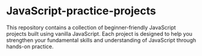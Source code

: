 # JavaScript-practice-projects
This repository contains a collection of beginner-friendly JavaScript projects built using vanilla JavaScript. Each project is designed to help you strengthen your fundamental skills and understanding of JavaScript through hands-on practice. 
